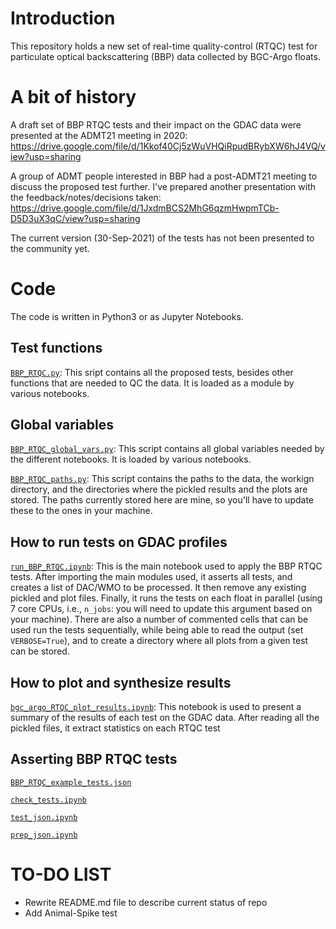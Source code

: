 # Introduction
This repository holds a new set of real-time quality-control (RTQC) test for particulate optical backscattering (BBP) data collected by BGC-Argo floats.

# A bit of history
A draft set of BBP RTQC tests and their impact on the GDAC data were presented at the ADMT21 meeting in 2020: https://drive.google.com/file/d/1Kkof40Cj5zWuVHQiRpudBRybXW6hJ4VQ/view?usp=sharing

A group of ADMT people interested in BBP had a post-ADMT21 meeting to discuss the proposed test further. I've prepared another presentation with the feedback/notes/decisions taken: https://drive.google.com/file/d/1JxdmBCS2MhG6qzmHwpmTCb-D5D3uX3qC/view?usp=sharing

The current version (30-Sep-2021) of the tests has not been presented to the community yet.

# Code
The code is written in Python3 or as Jupyter Notebooks.

## Test functions
[`BBP_RTQC.py`](https://github.com/euroargodev/BBP_RTQC/blob/main/BBP_RTQC.py): This sript contains all the proposed tests, besides other functions that are needed to QC the data. It is loaded as a module by various notebooks.

## Global variables
[`BBP_RTQC_global_vars.py`](https://github.com/euroargodev/BBP_RTQC/blob/main/BBP_RTQC_global_vars.py): This script contains all global variables needed by the different notebooks. It is loaded by various notebooks.

[`BBP_RTQC_paths.py`](https://github.com/euroargodev/BBP_RTQC/blob/main/BBP_RTQC_paths.py): This script contains the paths to the data, the workign directory, and the directories where the pickled results and the plots are stored. The paths currently stored here are mine, so you'll have to update these to the ones in your machine.

## How to run tests on GDAC profiles
[`run_BBP_RTQC.ipynb`](https://github.com/euroargodev/BBP_RTQC/blob/main/run_BBP_RTQC.ipynb): This is the main notebook used to apply the BBP RTQC tests. After importing the main modules used, it asserts all tests, and creates a list of DAC/WMO to be processed. It then remove any existing pickled and plot files. Finally, it runs the tests on each float in parallel (using 7 core CPUs, i.e., `n_jobs`: you will need to update this argument based on your machine).
There are also a number of commented cells that can be used run the tests sequentially, while being able to read the output (set `VERBOSE=True`), and to create a directory where all plots from a given test can be stored. 

## How to plot and synthesize results
[`bgc_argo_RTQC_plot_results.ipynb`](https://github.com/euroargodev/BBP_RTQC/blob/main/bgc_argo_RTQC_plot_results.ipynb): This notebook is used to present a summary of the results of each test on the GDAC data. After reading all the pickled files, it extract statistics on each RTQC test 

## Asserting BBP RTQC tests
[`BBP_RTQC_example_tests.json`](https://github.com/euroargodev/BBP_RTQC/blob/main/BBP_RTQC_example_tests.json)

[`check_tests.ipynb`](https://github.com/euroargodev/BBP_RTQC/blob/main/check_tests.ipynb)

[`test_json.ipynb`](https://github.com/euroargodev/BBP_RTQC/blob/main/test_json.ipynb)

[`prep_json.ipynb`](https://github.com/euroargodev/BBP_RTQC/blob/main/prep_json.ipynb)
 




# TO-DO LIST
- Rewrite README.md file to describe current status of repo 
- Add Animal-Spike test 
